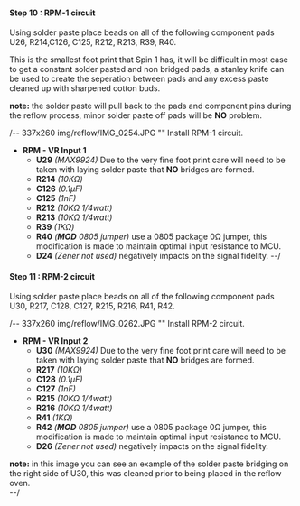 #### Step 10 : RPM-1 circuit ####

Using solder paste place beads on all of the following component pads U26, R214,C126, C125, R212, R213, R39, R40.

This is the smallest foot print that Spin 1 has, it will be difficult in most case to get a constant solder pasted and non bridged pads, a stanley knife can be used to create the seperation between pads and any excess paste cleaned up with sharpened cotton buds.

**note:** the solder paste will pull back to the pads and component pins during the reflow process, minor solder paste off pads will be **NO** problem.

/-- 337x260 img/reflow/IMG_0254.JPG "" Install RPM-1 circuit.

- **RPM - VR Input 1**
	- **U29**  *(MAX9924)* Due to the very fine foot print care will need to be taken with laying solder paste that **NO** bridges are formed.
	- **R214** *(10K&ohm;)*	
	- **C126** *(0.1µF)*
	- **C125** *(1nF)*
	- **R212** *(10K&ohm; 1/4watt)*
	- **R213** *(10K&ohm; 1/4watt)*
	- **R39**  *(1K&ohm;)*	
	- **R40**  *(**MOD** 0805 jumper)* use a 0805 package 0&ohm; jumper, this modification is made to maintain optimal input resistance to MCU.
	- **D24**  *(Zener not used)* negatively impacts on the signal fidelity.
--/

#### Step 11 : RPM-2 circuit ####
Using solder paste place beads on all of the following component pads U30, R217, C128, C127, R215, R216, R41, R42.

/-- 337x260 img/reflow/IMG_0262.JPG "" Install RPM-2 circuit.

- **RPM - VR Input 2**
	- **U30**  *(MAX9924)* Due to the very fine foot print care will need to be taken with laying solder paste that **NO** bridges are formed.	
	- **R217** *(10K&ohm;)*	
	- **C128** *(0.1µF)*
	- **C127** *(1nF)*
	- **R215** *(10K&ohm; 1/4watt)*
	- **R216** *(10K&ohm; 1/4watt)*
	- **R41**  *(1K&ohm;)*	
	- **R42**  *(**MOD** 0805 jumper)* use a 0805 package 0&ohm; jumper, this modification is made to maintain optimal input resistance to MCU.	
	- **D26**  *(Zener not used)* negatively impacts on the signal fidelity.

**note:** in this image you can see an example of the solder paste bridging on the right side of U30, this was cleaned prior to being placed in the reflow oven.	
--/

